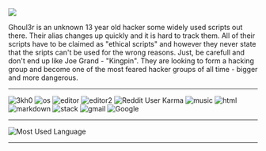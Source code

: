 <img src="https://readme-typing-svg.herokuapp.com?vCenter=true&lines=Ghoul3r;Black+Hat+Hacker;Python+Hacking+Scripter;">


Ghoul3r is an unknown 13 year old hacker some widely used scripts out there. Their alias changes up quickly and it is hard to track them. All of their scripts have to be claimed as "ethical scripts" and however they never state that the sripts can't be used for the wrong reasons. Just, be carefull and don't end up like Joe Grand - "Kingpin". They are looking to form a hacking group and become one of the most feared hacker groups of all time - bigger and more dangerous.

_______________________________

<img src="https://komarev.com/ghpvc/?username=3kh0&label=Profile Visitors&color=001eff&style=flat" alt="3kh0" />   <img src="https://img.shields.io/badge/OS-macOS-lightgrey/?logo=apple" alt="os">   <img src="https://img.shields.io/badge/Editor-VS%20Code-blue/?logo=visualstudiocode&logoColor=blue&color=blue" alt="editor">   <img src="https://img.shields.io/badge/Editor-Sublime%20Text-blue/?logo=sublimetext&logoColor=warning&color=orange" alt="editor2">   <img src="https://img.shields.io/reddit/user-karma/combined/3kh0_reddit?logo=reddit" alt="Reddit User Karma">   <img src="https://img.shields.io/badge/Listens%20to-Spotify-blue/?logo=spotify&logoColor=warning&color=1DB954" alt="music">   <img src="https://img.shields.io/badge/Knows-HTML-blue/?logo=html5&logoColor=warning&color=orange" alt="html">   <img src="https://img.shields.io/badge/Knows-MarkDown-FFF?logo=markdown" alt="markdown">   <img src="https://img.shields.io/badge/Uses-stackoverflow-blue/?logo=stackoverflow&logoColor=warning&color=ef8236" alt="stack">   <img alt="gmail" src="https://img.shields.io/badge/Uses-Gmail-blue/?logo=gmail&logoColor=warning&color=red">   <img alt="Google" src="https://img.shields.io/badge/Uses-Google-blue/?logo=google&logoColor=ff1b2d&color=ff1b2d">
  
_______________________________

![Most Used Language](https://github-readme-stats.vercel.app/api/top-langs/?username=GHOUL3R&show_icons=true&theme=radical)
_______________________________


  </html>
</html>
